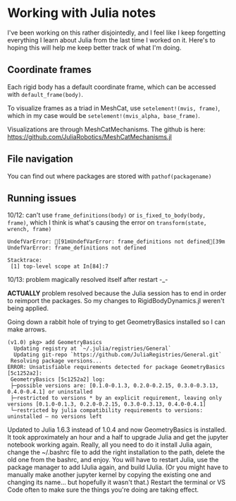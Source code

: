 # Working with Julia notes

I've been working on this rather disjointedly, and I feel like I keep forgetting everything I learn about Julia from the last time I worked on it. Here's to hoping this will help me keep better track of what I'm doing. 

## Coordinate frames
Each rigid body has a default coordinate frame, which can be accessed with ```default_frame(body)```. 

To visualize frames as a triad in MeshCat, use ```setelement!(mvis, frame)```, which in my case would be ```setelement!(mvis_alpha, base_frame)```.

Visualizations are through MeshCatMechanisms. The github is here: https://github.com/JuliaRobotics/MeshCatMechanisms.jl

## File navigation
You can find out where packages are stored with ```pathof(packagename)```


## Running issues

10/12: can't use ```frame_definitions(body)``` or ```is_fixed_to_body(body, frame)```, which I think is what's causing the error on ```transform(state, wrench, frame)``` 
```
UndefVarError: [91mUndefVarError: frame_definitions not defined[39m
UndefVarError: frame_definitions not defined

Stacktrace:
 [1] top-level scope at In[84]:7
 ```

10/13: problem magically resolved itself after restart -_-

**ACTUALLY** problem resolved because the Julia session has to end in order to reimport the packages. So my changes to RigidBodyDynamics.jl weren't being applied.

Going down a rabbit hole of trying to get GeometryBasics installed so I can make arrows. 
```
(v1.0) pkg> add GeometryBasics
  Updating registry at `~/.julia/registries/General`
  Updating git-repo `https://github.com/JuliaRegistries/General.git`
 Resolving package versions...
ERROR: Unsatisfiable requirements detected for package GeometryBasics [5c1252a2]:
 GeometryBasics [5c1252a2] log:
 ├─possible versions are: [0.1.0-0.1.3, 0.2.0-0.2.15, 0.3.0-0.3.13, 0.4.0-0.4.1] or uninstalled
 ├─restricted to versions * by an explicit requirement, leaving only versions [0.1.0-0.1.3, 0.2.0-0.2.15, 0.3.0-0.3.13, 0.4.0-0.4.1]
 └─restricted by julia compatibility requirements to versions: uninstalled — no versions left
 ```
 
Updated to Julia 1.6.3 instead of 1.0.4 and now GeometryBasics is installed. It took approximately an hour and a half to upgrade Julia and get the jupyter notebook working again. Really, all you need to do it install Julia again, change the ~/.bashrc file to add the right installation to the path, delete the old one from the bashrc, and enjoy. You will have to restart Julia, use the package manager to add IJulia again, and build IJulia. (Or you might have to manually make another jupyter kernel by copying the existing one and changing its name... but hopefully it wasn't that.) Restart the terminal or VS Code often to make sure the things you're doing are taking effect. 